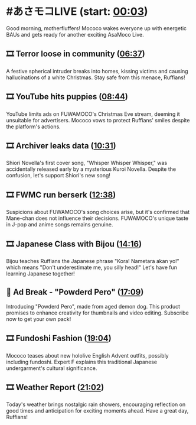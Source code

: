 # #あさモコLIVE (start: [00:03](https://youtu.be/2LBUGKmvebc?t=00m03s))

Good morning, motherfluffers! Mococo wakes everyone up with energetic BAUs and gets ready for another exciting AsaMoco Live.

## 🎞️ Terror loose in community ([06:37](https://youtu.be/2LBUGKmvebc?t=06m37s))

A festive spherical intruder breaks into homes, kissing victims and causing hallucinations of a white Christmas. Stay safe from this menace, Ruffians!

## 🎞️ YouTube hits puppies ([08:44](https://youtu.be/2LBUGKmvebc?t=08m44s))

YouTube limits ads on FUWAMOCO's Christmas Eve stream, deeming it unsuitable for advertisers. Mococo vows to protect Ruffians' smiles despite the platform's actions.

## 🎞️ Archiver leaks data ([10:31](https://youtu.be/2LBUGKmvebc?t=10m31s))

Shiori Novella's first cover song, "Whisper Whisper Whisper," was accidentally released early by a mysterious Kuroi Novella. Despite the confusion, let's support Shiori's new song!

## 🎞️ FWMC run berserk ([12:38](https://youtu.be/2LBUGKmvebc?t=12m38s))

Suspicions about FUWAMOCO's song choices arise, but it's confirmed that Mane-chan does not influence their decisions. FUWAMOCO's unique taste in J-pop and anime songs remains genuine.

## 🎞️ Japanese Class with Bijou ([14:16](https://youtu.be/2LBUGKmvebc?t=14m16s))

Bijou teaches Ruffians the Japanese phrase "Kora! Nametara akan yo!" which means "Don't underestimate me, you silly head!" Let's have fun learning Japanese together!

## 💜 Ad Break - "Powderd Pero" ([17:09](https://youtu.be/2LBUGKmvebc?t=17m09s))

Introducing "Powderd Pero", made from aged demon dog. This product promises to enhance creativity for thumbnails and video editing. Subscribe now to get your own pack!

## 🎞️ Fundoshi Fashion ([19:04](https://youtu.be/2LBUGKmvebc?t=19m04s))

Mococo teases about new hololive English Advent outfits, possibly including fundoshi. Expert F explains this traditional Japanese undergarment's cultural significance.

## 🎞️ Weather Report ([21:02](https://youtu.be/2LBUGKmvebc?t=21m02s))

Today's weather brings nostalgic rain showers, encouraging reflection on good times and anticipation for exciting moments ahead. Have a great day, Ruffians!
